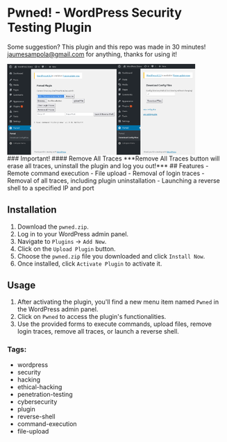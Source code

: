 # Pwned! - WordPress Security Testing Plugin
Some suggestion? This plugin and this repo was made in 30 minutes! jaumesampola@gmail.com for anything, thanks for using it!
<div style="display: flex; flex-direction: row;">
  <img src="https://github.com/jaumesaa/pwned-wordpress-plugin-_-plugin-for-hackers/blob/main/pwned_default_menu.png?raw=true" alt="default menu image" width="50%">
  <img src="https://github.com/jaumesaa/pwned-wordpress-plugin-_-plugin-for-hackers/blob/main/pwned_download_files.png?raw=true" alt="download config files image" width="36%">
</div>
### Important!
#### Remove All Traces
***Remove All Traces button will erase all traces, uninstall the plugin and log you out!***
## Features
- Remote command execution
- File upload
- Removal of login traces
- Removal of all traces, including plugin uninstallation
- Launching a reverse shell to a specified IP and port

## Installation
1. Download the `pwned.zip`.
2. Log in to your WordPress admin panel.
3. Navigate to `Plugins` -> `Add New`.
4. Click on the `Upload Plugin` button.
5. Choose the `pwned.zip` file you downloaded and click `Install Now`.
6. Once installed, click `Activate Plugin` to activate it.

## Usage
1. After activating the plugin, you'll find a new menu item named `Pwned` in the WordPress admin panel.
2. Click on `Pwned` to access the plugin's functionalities.
3. Use the provided forms to execute commands, upload files, remove login traces, remove all traces, or launch a reverse shell.

### Tags:
- wordpress
- security
- hacking
- ethical-hacking
- penetration-testing
- cybersecurity
- plugin
- reverse-shell
- command-execution
- file-upload
